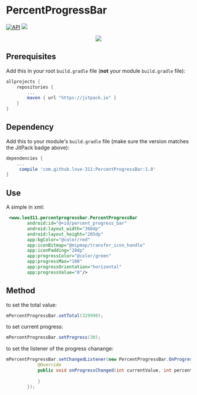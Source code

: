 # PercentProgressBar
[![API](https://img.shields.io/badge/API-15%2B-blue.svg?style=flat)](https://android-arsenal.com/api?level=15) 
[![](https://jitpack.io/v/love-311/PercentProgressBar.svg)](https://jitpack.io/#love-311/PercentProgressBar)
<div align=center>
       <img src="https://github.com/love-311/PercentProgressBar/blob/master/img/img1.png">
</div>

## Prerequisites

Add this in your root `build.gradle` file (**not** your module `build.gradle` file):

```gradle
allprojects {
	repositories {
		...
		maven { url "https://jitpack.io" }
	}
}
```

## Dependency

Add this to your module's `build.gradle` file (make sure the version matches the JitPack badge above):

```gradle
dependencies {
	...
	 compile 'com.github.love-311:PercentProgressBar:1.0'
}
```

## Use
A simple in xml:
```xml
 <www.lee311.percentprogressbar.PercentProgressBar
        android:id="@+id/percent_progress_bar"
        android:layout_width="368dp"
        android:layout_height="205dp"
        app:bgColor="@color/red"
        app:iconBitmap="@mipmap/transfer_icon_handle"
        app:iconPadding="20dp"
        app:progressColor="@color/green"
        app:progressMax="100"
        app:progressOrientation="horizontal"
        app:progressValue="0"/>
```

## Method

to set the total value:
```java
mPercentProgressBar.setTotal(329990);
```

to set current progress:
```java
mPercentProgressBar.setProgress(30);
```

to set the listener of the progress chanange:
```java
mPercentProgressBar.setChangedListener(new PercentProgressBar.OnProgressChangedListener() {
            @Override
            public void onProgressChanged(int currentValue, int percent) {
                
            }
        });
```
